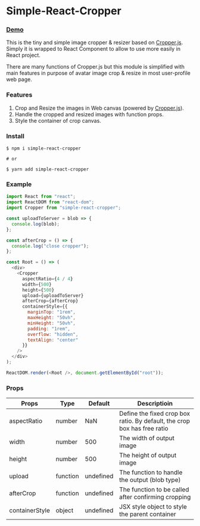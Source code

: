 # Simple-React-Cropper

### [Demo](https://mattdamon108.github.io/simple-react-cropper/)

This is the tiny and simple image cropper & resizer based on [Cropper.js](https://fengyuanchen.github.io/cropperjs/). Simply it is wrapped to React Component to allow to use more easily in React project.

There are many functions of Cropper.js but this module is simplified with main features in purpose of avatar image crop & resize in most user-profile web page.

### Features

1. Crop and Resize the images in Web canvas (powered by [Cropper.js](https://fengyuanchen.github.io/cropperjs/)).
2. Handle the cropped and resized images with function props.
3. Style the container of crop canvas.

### Install

```shell
$ npm i simple-react-cropper

# or

$ yarn add simple-react-cropper
```

### Example

```javascript
import React from "react";
import ReactDOM from "react-dom";
import Cropper from "simple-react-cropper";

const uploadToServer = blob => {
  console.log(blob);
};

const afterCrop = () => {
  console.log("close cropper");
};

const Root = () => (
  <div>
    <Cropper
      aspectRatio={4 / 4}
      width={500}
      height={500}
      upload={uploadToServer}
      afterCrop={afterCrop}
      containerStyle={{
        marginTop: "1rem",
        maxHeight: "50vh",
        minHeight: "50vh",
        padding: "1rem",
        overflow: "hidden",
        textAlign: "center"
      }}
    />
  </div>
);

ReactDOM.render(<Root />, document.getElementById("root"));

```

### Props

| Props          | Type     | Default   | Descriptioin                                                             |
| -------------- | -------- | --------- | ------------------------------------------------------------------------ |
| aspectRatio    | number   | NaN       | Define the fixed crop box ratio. By default, the crop box has free ratio |
| width          | number   | 500       | The width of output image                                                |
| height         | number   | 500       | The height of output image                                               |
| upload         | function | undefined | The function to handle the output (blob type)                            |
| afterCrop      | function | undefined | The function to be called after confirming cropping                      |
| containerStyle | object   | undefined | JSX style object to style the parent container                           |


